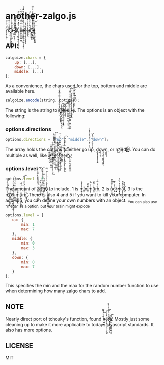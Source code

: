 # another-zalgo.js
 Y̡̦̬̹͎̫̹̦ͤ̈́̒͋̑ͩ́o̎̋ͣ̌͑͐̈́̋́̍ͫ̚҉̧̭͍̼̠̙͓̠̥̬̼̦̺͖̭̩̩͡ũ̶̹͈̠̹͓̯̼̳̦̣̙͉̝̰̤͕͇͂̎̋͑̌ͪͨ́̂ͤ̎̈̀ ̷̵̧̼͚̠̰͓͎͓̈́̉̽̈́̾̔̆ͅg̸̿̑ͥ̏ͪ̀͂͆̓̐͠͏̷̜̱͉͔̲̲͎͓̟̥̩̣͓u̧̨͎͔̻̮̗̫͓̦̬̦̩͙̻̣̪͈̓ͯͣ̋͌̽̈́ͪ̃ͣͮͨ̅̀͢͡e̵̢̫͔͈̯̩̠̺̞̻̭̐̀ͯͬ͂͑͊̂ͥ̔ͪͮͩ͐̇̚̚͝s̴̵̡̛̖͍̮̯̥̳̜̩̟̮͍̝̘͙̱̟̠̹ͭ̇̆̍̀̈́̏̐͒̓̓ͯ͛͗̐̿̐̍̀s͈̰͔̩̭͈̦̰̝͍͙̭͔̅̔͌̓́̀e̶͇̹̳̝̼̊͗͂͋ͯͤͥ̽͗̏̋ͤd̈́̌̾̓ͪͫ̄́ͤ̇̓ͨͣ͘҉̙̳͖̺̳̲̥̝͟͝ ̋̄ͪͭͮ̀̈́ͧ̓̅́̒̈̉ͩ̎́ͦ͆҉͏̹̤̞̙͍͖͟i̸̶̧̩̦̪̬͉̯̟ͪͦ̎̈́ͧ͆̑͂͂̃͐ͪ͢͠t̞͇̥͈̰̮̫͓̱̗̳̤̲͗̌̃̑ͣ̃́͢͝
 
 ## API:
 
 ```javascript
 zalgoize.chars = {
     up: [...],
     down: [...],
     middle: [...]
 };
 ```
 As a convenience, the chars used for the top, bottom and middle are available here.
 
 ```javascript
 zalgoize.encode(string, options);
 ```
 The string is the string to z̛̈́̂ͮ̋̈̾͊̍̀̓͊͆ͦ̃̅͒͌̀҉͉̮̱̦̺̯̹̬͍ͅͅa̢̹̪̣͔̤̣̩͕̲̹͚̜̮̗̮͓̲͊ͣ̃͛̏͟͜͜l̵̺͎̯̰̞̤̻̫̫̫̟͕̞̱̻̈́̋ͧ͆͜͜g̶̵͉̼̺̖͊̑̐̈͆͡͡͝ǫ̷̰̱̹̲̻̣̬͍̤̺̘̲̹̞͉̩̜̥ͮ͑ͨͬ̊̅͒͑̄ĩ̥͙͎̳͉͇̗͖̺̦̫̻̠̜͖̠̰̹͐̂̀̆ͤͥ̌͋ͣͩͧ̽ͣ͂ͣ̀̕͡z̶̠͖͚̙̝̺̽̑̌̊̆̂͛͋ͣ̃͑̄̂͛̄͘͜͡ẽ̢̍͒͂͊ͫ̾͛͛̒͒ͤ̒̐ͭ͋ͣ͟͝͏̢̹͕̦̙̺͙̲̮̪ͅͅ. The options is an object with the following:
 
 ### options.directions
 
 ```javascript
 options.directions = ["up", "middle", "down"];
 ```
 The array holds the options to either go u͂ͭ̉̈́͒́́ͭ̎̈́̾͒͒̓̉p͒ͨͭ̐̋ͮ̈́ͮ̋ͣ̾͆, d͉̳̞̘̙̞͕͎̖̖̱͚̖o̭̻̩̦̞ͅw̞̘̙̘̲̯̩̭̲͚͈͉̰͖̼ͅn̝̳̫̳͕ͅ, or m̡̛͟į̸͘͘d̵̡̧d͡͝l̡̕͡ę̧̛͟. You can do multiple as well, like a̸̷̙̺̹̹̗͉̐͌́̂̕͘͘l̔̾̉̐͛̃͒͠͏͏͎̘̫͓̼̰̤̣̝̻̟͈l̊̂̃̊̀̒̊ͮ̾̊҉̴͉̰̟̺̱̟͈̘̤̖̖̝̣̙̟̟̗̤̟͟͠ ̡̋ͫ̂̇̑ͯ̾̆͑ͭ̊ͣ́ͪ̎̓̄̄ͤ҉̤̳̳͉̘͉͕o̶̻̜̠̥̝̲͍̱͈̗̦̪̙̹̔́̆ͪ̽ͫͩͬ́̋͒̄̅̋͌ͤ̓͑͡f̧̨̹̹̰̞͓̯̭̬̲̻̘̙̆̏̊ͪͣ̃͒̀̐̃ͧ͢ͅ ̡͖͈̗̫̞̳͙͙̰͕̙͓̳̜̥́́͆ͮ̍ͬ͑ͭ̑̓̕͠ͅͅt̃ͫ̊ͩͩͧ̿̉ͧ̈ͯ̉̌̒͑ͣ҉̷̘̲̫̼̟̤͍̞̩̣̺̲̖̫͙͠ͅh̟͕̻̪̠̍ͫ̅ͩ̏ͤ͢͞͠ë̥̖̞̥͇͕̳̞͙̠̟͖͚̞̰́̒ͯ̍̽̇̿͐̇͊̋̆͗͆̔͡ͅm̑͑͗̈́̊͆͜҉̜͓̠̟̭͎̬͉̳̱͕̱̲̞̱̠̖͞.
 
 ### options.level
 
 ```javascript
 options.level = 3;
 ```
 The amount of z̷̹̬̣̦̲͍̩͎̭͈͚͊͛́ͩ̈ͦͪ͐͌͂̓̿̎ͬ̀͝͠ä̸̛̫̣̩̠͚̙́ͯ̅̓̄̈́̕̕l̸͎͍̩̠̘̦ͬ̎ͦ́̾ͫ͂̐ͯͦ̒́͊̿͐͡g̶̸̡̖̥̠͓̖̜͂͛̈́̌̓͊̆̔̾͗̇̑̔̕o͒̉̀͋̆͗͛ͬ͗ͣ̍͐ͭ̃ͥ͆̒҉̠͎̙̥̟̬̬̲͍͖̠̮̱̯̪̝̤̮͟͟ to include. 1 is m͚̘͈͓̔̇̾̊̐i̳͋ní̻͊̑̂̃m̜̟̱ͧͦͨ̿̾ṵ̯͈ͬ̓̌̏ͣͅm̼̔̑̓ͬ̿ͪ, 2 is n̷̖̪͎̻̐̇ͦ̿ͫͣ̅͢ͅo͕̙̰̝͎̖ͭ͛ͥ̊͆r͙͓͇͉̓͒m̧̡̨̻̯̾̋ͩ̽͗̏̄̓ạ̶͎̙͓̟͎͕͈͊̔ͫ̌̈̌l̮͆̑͋̍, 3 is the m̴͑̄̉͑͆̀̊ͩ̇̏̀̐̈̕҉̸̟͕̘̜̯̫̪̺̱̼͞ͅä̵̷̛͙̠̪͈́ͮ̋̚x̨̧̩̣͈͈͓̻̫̰͍̦̬̫͚̯̦̙̦͎͂ͣ̎̑̂͂̆̈́ͥ͂́́ͅi̶̶̹͇̮̣̪̾̀̈̍̈ͦ͋͒͂̓͐ͭ́̀̕m̵̖̼͇̙̪̱̬̰̬͌ͧ̈́́͘ͅû̷̶̢͓̳̟̘̳͓̖̲͈͈̈̍ͬ̇̈͐ͬͧ̋͑͢mͥ̈̃͐͌̇ͪ́͂ͧͩ̔̑̿͡҉̮̻͍͉͡. There is also 4 and 5 if you want to kill your computer. In addition, you can define your own numbers with an object. <sub>You can also use "mega" as a option, but your brain might explode</sub>
 
 ```javascript
 options.level = {
    up: {
        min: 1
        max: 7
    },
    middle: {
        min: 0
        max: 3
    },
    down: {
        min: 0
        max: 7
    }
};
 ```
 This specifies the min and the max for the random number function to use when determining how many zalgo chars to add.
 
 ## NOTE
 
 Nearly direct port of tchouky's function, found [h̴̖̮̻̼̻̝̦̎̾̆ͣͣ̅͆͘͢e͈̩̞̙̪͉͉̦͍̦̼̦̪̭ͥ̓͐ͧͩ͡͠r̸ͦͧͪ͛ͪ̀̉̔̄ͦ̈́͂̚̚҉̮͕͙̮̘̯̣̭̰͙̪̤̝̀ͅeͨ̅͂͏̸̝͈̮̙̤̼͙̹̘̰̻̼̺͚̘̰̰͘͝](http://eeemo.net/). Mostly just some cleaning up to make it more applicable to todays javascript standards. It also has more options.
 
 ## LICENSE
 
 MIT

